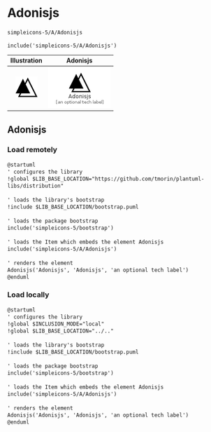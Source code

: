 # Adonisjs


```text
simpleicons-5/A/Adonisjs
```

```text
include('simpleicons-5/A/Adonisjs')
```



| Illustration | Adonisjs |
| :---: | :---: |
| ![illustration for Illustration](../../simpleicons-5/A/Adonisjs.png) | ![illustration for Adonisjs](../../simpleicons-5/A/Adonisjs.Local.png) |




## Adonisjs

### Load remotely
```plantuml
@startuml
' configures the library
!global $LIB_BASE_LOCATION="https://github.com/tmorin/plantuml-libs/distribution"

' loads the library's bootstrap
!include $LIB_BASE_LOCATION/bootstrap.puml

' loads the package bootstrap
include('simpleicons-5/bootstrap')

' loads the Item which embeds the element Adonisjs
include('simpleicons-5/A/Adonisjs')

' renders the element
Adonisjs('Adonisjs', 'Adonisjs', 'an optional tech label')
@enduml
```

### Load locally
```plantuml
@startuml
' configures the library
!global $INCLUSION_MODE="local"
!global $LIB_BASE_LOCATION="../.."

' loads the library's bootstrap
!include $LIB_BASE_LOCATION/bootstrap.puml

' loads the package bootstrap
include('simpleicons-5/bootstrap')

' loads the Item which embeds the element Adonisjs
include('simpleicons-5/A/Adonisjs')

' renders the element
Adonisjs('Adonisjs', 'Adonisjs', 'an optional tech label')
@enduml
```

